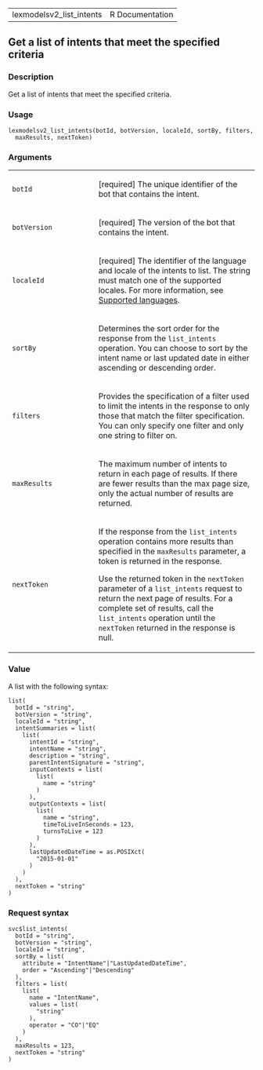 <table style="width: 100%;">
<tbody>
<tr class="odd">
<td>lexmodelsv2_list_intents</td>
<td style="text-align: right;">R Documentation</td>
</tr>
</tbody>
</table>

## Get a list of intents that meet the specified criteria

### Description

Get a list of intents that meet the specified criteria.

### Usage

    lexmodelsv2_list_intents(botId, botVersion, localeId, sortBy, filters,
      maxResults, nextToken)

### Arguments

<table>
<colgroup>
<col style="width: 35%" />
<col style="width: 65%" />
</colgroup>
<tbody>
<tr class="odd">
<td><code id="lexmodelsv2_list_intents_:_botId">botId</code></td>
<td><p>[required] The unique identifier of the bot that contains the
intent.</p></td>
</tr>
<tr class="even">
<td><code
id="lexmodelsv2_list_intents_:_botVersion">botVersion</code></td>
<td><p>[required] The version of the bot that contains the
intent.</p></td>
</tr>
<tr class="odd">
<td><code id="lexmodelsv2_list_intents_:_localeId">localeId</code></td>
<td><p>[required] The identifier of the language and locale of the
intents to list. The string must match one of the supported locales. For
more information, see <a
href="https://docs.aws.amazon.com/lexv2/latest/dg/how-languages.html">Supported
languages</a>.</p></td>
</tr>
<tr class="even">
<td><code id="lexmodelsv2_list_intents_:_sortBy">sortBy</code></td>
<td><p>Determines the sort order for the response from the
<code>list_intents</code> operation. You can choose to sort by the
intent name or last updated date in either ascending or descending
order.</p></td>
</tr>
<tr class="odd">
<td><code id="lexmodelsv2_list_intents_:_filters">filters</code></td>
<td><p>Provides the specification of a filter used to limit the intents
in the response to only those that match the filter specification. You
can only specify one filter and only one string to filter on.</p></td>
</tr>
<tr class="even">
<td><code
id="lexmodelsv2_list_intents_:_maxResults">maxResults</code></td>
<td><p>The maximum number of intents to return in each page of results.
If there are fewer results than the max page size, only the actual
number of results are returned.</p></td>
</tr>
<tr class="odd">
<td><code
id="lexmodelsv2_list_intents_:_nextToken">nextToken</code></td>
<td><p>If the response from the <code>list_intents</code> operation
contains more results than specified in the <code>maxResults</code>
parameter, a token is returned in the response.</p>
<p>Use the returned token in the <code>nextToken</code> parameter of a
<code>list_intents</code> request to return the next page of results.
For a complete set of results, call the <code>list_intents</code>
operation until the <code>nextToken</code> returned in the response is
null.</p></td>
</tr>
</tbody>
</table>

### Value

A list with the following syntax:

    list(
      botId = "string",
      botVersion = "string",
      localeId = "string",
      intentSummaries = list(
        list(
          intentId = "string",
          intentName = "string",
          description = "string",
          parentIntentSignature = "string",
          inputContexts = list(
            list(
              name = "string"
            )
          ),
          outputContexts = list(
            list(
              name = "string",
              timeToLiveInSeconds = 123,
              turnsToLive = 123
            )
          ),
          lastUpdatedDateTime = as.POSIXct(
            "2015-01-01"
          )
        )
      ),
      nextToken = "string"
    )

### Request syntax

    svc$list_intents(
      botId = "string",
      botVersion = "string",
      localeId = "string",
      sortBy = list(
        attribute = "IntentName"|"LastUpdatedDateTime",
        order = "Ascending"|"Descending"
      ),
      filters = list(
        list(
          name = "IntentName",
          values = list(
            "string"
          ),
          operator = "CO"|"EQ"
        )
      ),
      maxResults = 123,
      nextToken = "string"
    )
